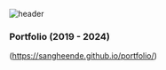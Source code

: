 ![header](https://capsule-render.vercel.app/api?type=cylinder&&color=EBCA52&height=100&section=header&text=Portfolio&fontSize=50&fontColor=ffffff)


### Portfolio (2019 - 2024)
(https://sangheende.github.io/portfolio/)

####
